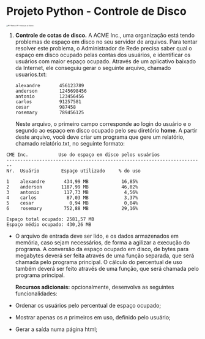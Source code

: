 # Projeto Python - Controle de Disco

<img src="https://lh3.googleusercontent.com/proxy/jNpPdrTNEiouto5_5X0YjsW-qBnInVAiHJI1Ggp0Lsa8fJmjn1bXd2GxZdnrALfmz-oyuu9M6mVCRjcIzwnlb1G2hEYY0tuzlGu64jrGNabaa1aqXWTsuDubkNCnfAi9enxUKCbRmaPpFBPq" alt="PET-Elétrica UFF -Introdução ao Python |" style="zoom:25%;" />



1. **Controle de cotas de disco.** A ACME Inc., uma organização está tendo problemas de espaço em disco no seu servidor de arquivos. Para tentar resolver este problema, o Administrador de Rede precisa saber qual o espaço em disco ocupado pelas contas dos usuários, e identificar os usuários com maior espaço ocupado. Através de um aplicativo baixado da Internet, ele conseguiu gerar o seguinte arquivo, chamado usuarios.txt:

   ```
   alexandre       456123789
   anderson        1245698456
   antonio         123456456
   carlos          91257581
   cesar           987458
   rosemary        789456125
   ```

   Neste arquivo, o primeiro campo corresponde ao login do usuário e o segundo ao espaço em disco ocupado pelo seu diretório **home**. A partir deste arquivo, você deve criar um programa que gere um relatório, chamado relatório.txt, no seguinte formato:

```
CME Inc.           Uso do espaço em disco pelos usuários
------------------------------------------------------------------------
Nr.  Usuário        Espaço utilizado     % do uso

1    alexandre       434,99 MB            16,85%
2    anderson       1187,99 MB            46,02%
3    antonio         117,73 MB             4,56%
4    carlos           87,03 MB             3,37%
5    cesar             0,94 MB             0,04%
6    rosemary        752,88 MB            29,16%

Espaço total ocupado: 2581,57 MB
Espaço médio ocupado: 430,26 MB
```

- O arquivo de entrada deve ser lido, e os dados armazenados em memória, caso sejam necessários, de forma a agilizar a execução do programa. A conversão da espaço ocupado em disco, de bytes para megabytes deverá ser feita através de uma função separada, que será chamada pelo programa principal. O cálculo do percentual de uso também deverá ser feito através de uma função, que será chamada pelo programa principal.

  

  **Recursos adicionais:** opcionalmente, desenvolva as seguintes funcionalidades:

- Ordenar os usuários pelo percentual de espaço ocupado;

- Mostrar apenas os *n* primeiros em uso, definido pelo usuário;

- Gerar a saída numa página html;

